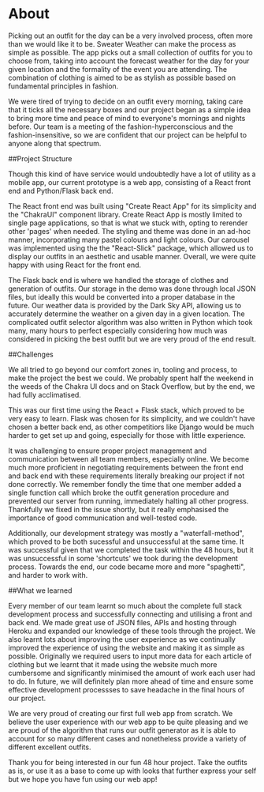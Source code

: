 # About 
Picking out an outfit for the day can be a very involved process, often more than we would like it to be. Sweater Weather can make the process as simple as possible. The app picks out a small collection of outfits for you to choose from, taking into account the forecast weather for the day for your given location and the formality of the event you are attending. The combination of clothing is aimed to be as stylish as possible based on fundamental principles in fashion.

We were tired of trying to decide on an outfit every morning, taking care that it ticks all the necessary boxes and our project began as a simple idea to bring more time and peace of mind to everyone's mornings and nights before. Our team is a meeting of the fashion-hyperconscious and the fashion-insensitive, so we are confident that our project can be helpful to anyone along that spectrum.

##Project Structure

Though this kind of have service would undoubtedly have a lot of utility as a mobile app, our current prototype is a web app, consisting of a React front end and Python/Flask back end.

The React front end was built using "Create React App" for its simplicity and the "ChakraUI" component library. Create React App is mostly limited to single page applications, so that is what we stuck with, opting to rerender other 'pages' when needed. The styling and theme was done in an ad-hoc manner, incorporating many pastel colours and light colours. Our carousel was implemented using the the "React-Slick" package, which allowed us to display our outfits in an aesthetic and usable manner. Overall, we were quite happy with using React for the front end.

The Flask back end is where we handled the storage of clothes and generation of outfits. Our storage in the demo was done through local JSON files, but ideally this would be converted into a proper database in the future. Our weather data is provided by the Dark Sky API, allowing us to accurately determine the weather on a given day in a given location. The complicated outfit selector algorithm was also written in Python which took many, many hours to perfect especially considering how much was considered in picking the best outfit but we are very proud of the end result.

##Challenges

We all tried to go beyond our comfort zones in, tooling and process, to make the project the best we could. We probably spent half the weekend in the weeds of the Chakra UI docs and on Stack Overflow, but by the end, we had fully acclimatised.

This was our first time using the React + Flask stack, which proved to be very easy to learn. Flask was chosen for its simplicity, and we couldn't have chosen a better back end, as other competitiors like Django would be much harder to get set up and going, especially for those with little experience.

It was challenging to ensure proper project management and communication between all team members, especially online. We become much more proficient in negotiating requirements between the front end and back end with these requirements literally breaking our project if not done correctly. We remember fondly the time that one member added a single function call which broke the outfit generation procedure and prevented our server from running, immediately halting all other progress. Thankfully we fixed in the issue shortly, but it really emphasised the importance of good communication and well-tested code.

Additionally, our development strategy was mostly a "waterfall-method", which proved to be both sucessful and unsuccessful at the same time. It was successful given that we completed the task within the 48 hours, but it was unsuccessful in some 'shortcuts' we took during the development process. Towards the end, our code became more and more "spaghetti", and harder to work with.

##What we learned

Every member of our team learnt so much about the complete full stack development process and successfully connecting and utilising a front and back end. We made great use of JSON files, APIs and hosting through Heroku and expanded our knowledge of these tools through the project. We also learnt lots about improving the user experience as we continually improved the experience of using the website and making it as simple as possible. Originally we required users to input more data for each article of clothing but we learnt that it made using the website much more cumbersome and significantly minimised the amount of work each user had to do. In future, we will definitely plan more ahead of time and ensure some effective development processses to save headache in the final hours of our project.

We are very proud of creating our first full web app from scratch. We believe the user experience with our web app to be quite pleasing and we are proud of the algorithm that runs our outfit generator as it is able to account for so many different cases and nonetheless provide a variety of different excellent outfits.

Thank you for being interested in our fun 48 hour project. Take the outfits as is, or use it as a base to come up with looks that further express your self but we hope you have fun using our web app!
